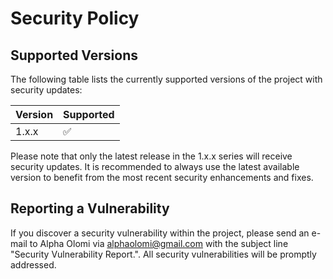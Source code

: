 # Security Policy

## Supported Versions

The following table lists the currently supported versions of the project with security updates:

| Version | Supported          |
| ------- | ------------------ |
| 1.x.x   | :white_check_mark: |

Please note that only the latest release in the 1.x.x series will receive security updates. It is recommended to always use the latest available version to benefit from the most recent security enhancements and fixes.

## Reporting a Vulnerability


If you discover a security vulnerability within the project, please send an e-mail to Alpha Olomi via alphaolomi@gmail.com with the subject line "Security Vulnerability Report.". All security vulnerabilities will be promptly addressed.
